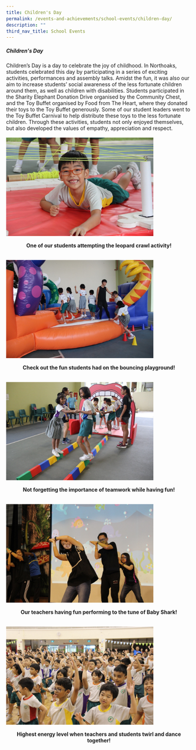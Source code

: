 ```yaml
---
title: Children's Day
permalink: /events-and-achievements/school-events/children-day/
description: ""
third_nav_title: School Events
---
```

##### Children's Day

Children’s Day is a day to celebrate the joy of childhood. In Northoaks, students celebrated this day by participating in a series of exciting activities, performances and assembly talks. Amidst the fun, it was also our aim to increase students’ social awareness of the less fortunate children around them, as well as children with disabilities. Students participated in the Sharity Elephant Donation Drive organised by the Community Chest, and the Toy Buffet organised by Food from The Heart, where they donated their toys to the Toy Buffet generously. Some of our student leaders went to the Toy Buffet Carnival to help distribute these toys to the less fortunate children. Through these activities, students not only enjoyed themselves, but also developed the values of empathy, appreciation and respect.
<br>
 <br>
<img src="/images/childrenday1.jpg" 
         style="width:400px"
			/>
<br>
<p style="text-align: center"><strong>
One of our students attempting the leopard crawl activity!</strong></p>

<br>
<img src="/images/childrenday2.jpg" 
         style="width:400px"
			/>
<br>
<p style="text-align:center;"><strong>Check out the fun students had on the bouncing playground!</strong></p>

<br>
<img src="/images/childrenday3.jpg" 
         style="width:400px"
			/>
<br>
<p style="text-align:center;"><strong>Not forgetting the importance of teamwork while having fun!</strong></p>

<br>
<img src="/images/childrenday4.jpg" 
         style="width:400px"
			/>
<br>
<p style="text-align:center;"><strong>Our teachers having fun performing to the tune of Baby Shark!</strong></p>

<br>
<img src="/images/childrenday5.jpg" 
         style="width:400px"
			/>
<br>
<p style="text-align:center;"><strong>Highest energy level when teachers and students twirl and dance together!</strong></p>